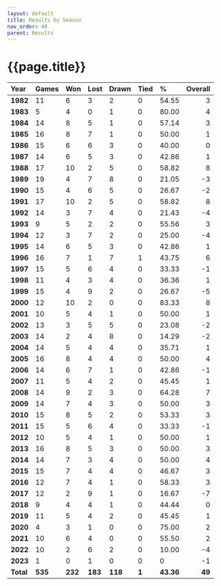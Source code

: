 ```yaml
---
layout: default
title: Results by Season
nav_order: 40
parent: Results
---
```


# {{page.title}}

| Year | Games | Won | Lost | Drawn | Tied | % | Overall |
|:---|:---|:---|:---|:---|:---|:---|---:|
| **1982** | 11 | 6 | 3 | 2 | 0 | 54.55 | 3 |
| **1983** | 5 | 4 | 0 | 1 | 0 | 80.00 | 4 |
| **1984** | 14 | 8 | 5 | 1 | 0 | 57.14 | 3 |
| **1985** | 16 | 8 | 7 | 1 | 0 | 50.00 | 1 |
| **1986** | 15 | 6 | 6 | 3 | 0 | 40.00 | 0 |
| **1987** | 14 | 6 | 5 | 3 | 0 | 42.86 | 1 |
| **1988** | 17 | 10 | 2 | 5 | 0 | 58.82 | 8 |
| **1989** | 19 | 4 | 7 | 8 | 0 | 21.05 | -3 |
| **1990** | 15 | 4 | 6 | 5 | 0 | 26.67 | -2 |
| **1991** | 17 | 10 | 2 | 5 | 0 | 58.82 | 8 |
| **1992** | 14 | 3 | 7 | 4 | 0 | 21.43 | -4 |
| **1993** | 9 | 5 | 2 | 2 | 0 | 55.56 | 3 |
| **1994** | 12 | 3 | 7 | 2 | 0 | 25.00 | -4 |
| **1995** | 14 | 6 | 5 | 3 | 0 | 42.86 | 1 |
| **1996** | 16 | 7 | 1 | 7 | 1 | 43.75 | 6 |
| **1997** | 15 | 5 | 6 | 4 | 0 | 33.33 | -1 |
| **1998** | 11 | 4 | 3 | 4 | 0 | 36.36 | 1 |
| **1999** | 15 | 4 | 9 | 2 | 0 | 26.67 | -5 |
| **2000** | 12 | 10 | 2 | 0 | 0 | 83.33 | 8 |
| **2001** | 10 | 5 | 4 | 1 | 0 | 50.00 | 1 |
| **2002** | 13 | 3 | 5 | 5 | 0 | 23.08 | -2 |
| **2003** | 14 | 2 | 4 | 8 | 0 | 14.29 | -2 |
| **2004** | 14 | 5 | 4 | 4 | 0 | 35.71 | 1 |
| **2005** | 16 | 8 | 4 | 4 | 0 | 50.00 | 4 |
| **2006** | 14 | 6 | 7 | 1 | 0 | 42.86 | -1 |
| **2007** | 11 | 5 | 4 | 2 | 0 | 45.45 | 1 |
| **2008** | 14 | 9 | 2 | 3 | 0 | 64.28 | 7 |
| **2009** | 14 | 7 | 4 | 3 | 0 | 50.00 | 3 |
| **2010** | 15 | 8 | 5 | 2 | 0 | 53.33 | 3 |
| **2011** | 15 | 5 | 6 | 4 | 0 | 33.33 | -1 |
| **2012** | 10 | 5 | 4 | 1 | 0 | 50.00 | 1 |
| **2013** | 16 | 8 | 5 | 3 | 0 | 50.00 | 3 |
| **2014** | 14 | 7 | 3 | 4 | 0 | 50.00 | 4 |
| **2015** | 15 | 7 | 4 | 4 | 0 | 46.67 | 3 |
| **2016** | 12 | 7 | 4 | 1 | 0 | 58.33 | 3 |
| **2017** | 12 | 2 | 9 | 1 | 0 | 16.67 | -7 |
| **2018** | 9 | 4 | 4 | 1 | 0 | 44.44 | 0 |
| **2019** | 11 | 5 | 4 | 2 | 0 | 45.45 | 1 |
| **2020** | 4 | 3 | 1 | 0 | 0 | 75.00 | 2 |
| **2021** | 10 | 6 | 4 | 0 | 0 | 55.50 | 2 |
| **2022** | 10 | 2 | 6 | 2 | 0 | 10.00 | -4 |
| **2023** | 1 | 0 | 1 | 0 | 0 | 0 | -1 |
| **Total** | **535** | **232** | **183** | **118** | **1** | **43.36** | **49** |